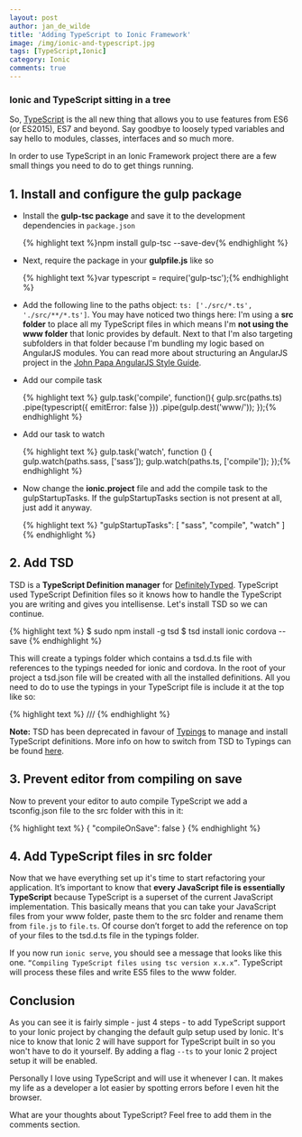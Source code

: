 ```yaml
---
layout: post
author: jan_de_wilde
title: 'Adding TypeScript to Ionic Framework'
image: /img/ionic-and-typescript.jpg
tags: [TypeScript,Ionic]
category: Ionic
comments: true
---
```


### Ionic and TypeScript sitting in a tree

So, [TypeScript](http://www.typescriptlang.org/) is the all new thing that allows you to use features from ES6 (or ES2015), ES7 and beyond. Say goodbye to loosely typed variables and say hello to modules, classes, interfaces and so much more.

In order to use TypeScript in an Ionic Framework project there are a few small things you need to do to get things running.

## 1. Install and configure the gulp package

* Install the **gulp-tsc package** and save it to the development dependencies in `package.json`

   {% highlight text %}npm install gulp-tsc --save-dev{% endhighlight %}

* Next, require the package in your **gulpfile.js** like so

   {% highlight text %}var typescript = require('gulp-tsc');{% endhighlight %}

* Add the following line to the paths object: `ts: ['./src/*.ts', './src/**/*.ts']`. You may have noticed two things here: I'm using a **src folder** to place all my TypeScript files in which means I'm **not using the www folder** that Ionic provides by default. Next to that I'm also targeting subfolders in that folder because I'm bundling my logic based on AngularJS modules. You can read more about structuring an AngularJS project in the [John Papa AngularJS Style Guide](https://github.com/johnpapa/angular-styleguide/blob/master/a1/README.md#application-structure-lift-principle).

* Add our compile task

   {% highlight text %}
gulp.task('compile', function(){
    gulp.src(paths.ts)
        .pipe(typescript({ emitError: false }))
        .pipe(gulp.dest('www/'));
});{% endhighlight %}

* Add our task to watch

   {% highlight text %}
gulp.task('watch', function () {
    gulp.watch(paths.sass, ['sass’]);
    gulp.watch(paths.ts, ['compile']);
});{% endhighlight %}

* Now change the **ionic.project** file and add the compile task to the gulpStartupTasks. If the gulpStartupTasks section is not present at all, just add it anyway.

   {% highlight text %}
"gulpStartupTasks": [
    "sass",
    "compile",
    "watch"
]{% endhighlight %}

## 2. Add TSD

TSD is a **TypeScript Definition manager** for [DefinitelyTyped](http://definitelytyped.org/). TypeScript used TypeScript Definition files so it knows how to handle the TypeScript you are writing and gives you intellisense. Let's install TSD so we can continue.

{% highlight text %}
$ sudo npm install -g tsd
$ tsd install ionic cordova --save
{% endhighlight %}

This will create a typings folder which contains a tsd.d.ts file with references to the typings needed for ionic and cordova. In the root of your project a tsd.json file will be created with all the installed definitions. All you need to do to use the typings in your TypeScript file is include it at the top like so:

{% highlight text %}
/// <reference path="../typings/tsd.d.ts" />
{% endhighlight %}

**Note:** TSD has been deprecated in favour of [Typings](https://github.com/typings/typings) to manage and install TypeScript definitions. More info on how to switch from TSD to Typings can be found [here](https://github.com/typings/typings/blob/master/docs/tsd.md).

## 3. Prevent editor from compiling on save

Now to prevent your editor to auto compile TypeScript we add a tsconfig.json file to the src folder with this in it:

{% highlight text %}
{
    "compileOnSave": false
}
{% endhighlight %}

## 4. Add TypeScript files in src folder

Now that we have everything set up it's time to start refactoring your application. It’s important to know that **every JavaScript file is essentially TypeScript** because TypeScript is a superset of the current JavaScript implementation. This basically means that you can take your JavaScript files from your www folder, paste them to the src folder and rename them from `file.js` to `file.ts`. Of course don’t forget to add the reference on top of your files to the tsd.d.ts file in the typings folder.

If you now run `ionic serve`, you should see a message that looks like this one. `“Compiling TypeScript files using tsc version x.x.x”`. TypeScript will process these files and write ES5 files to the www folder.

## Conclusion

As you can see it is fairly simple - just 4 steps - to add TypeScript support to your Ionic project by changing the default gulp setup used by Ionic. It's nice to know that Ionic 2 will have support for TypeScript built in so you won't have to do it yourself. By adding a flag `--ts` to your Ionic 2 project setup it will be enabled.

Personally I love using TypeScript and will use it whenever I can.
It makes my life as a developer a lot easier by spotting errors before I even hit the browser.

What are your thoughts about TypeScript? Feel free to add them in the comments section.
